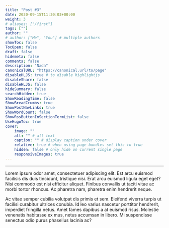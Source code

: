 ```yaml
---
title: "Post #3"
date: 2020-09-15T11:30:03+00:00
weight: 3
# aliases: ["/first"]
tags: [""]
author: ""
# author: ["Me", "You"] # multiple authors
showToc: false
TocOpen: false
draft: false
hidemeta: false
comments: false
description: "Nada"
canonicalURL: "https://canonical.url/to/page"
disableHLJS: true # to disable highlightjs
disableShare: false
disableHLJS: false
hideSummary: false
searchHidden: true
ShowReadingTime: false
ShowBreadCrumbs: true
ShowPostNavLinks: true
ShowWordCount: false
ShowRssButtonInSectionTermList: false
UseHugoToc: true
cover:
    image: ""
    alt: "" # alt text
    caption: "" # display caption under cover
    relative: true # when using page bundles set this to true
    hidden: false # only hide on current single page
    responsiveImages: true
---
```

---
Lorem ipsum odor amet, consectetuer adipiscing elit. Est arcu euismod facilisis dis duis tincidunt, tristique nisi. Erat arcu euismod ligula eget eget? Nisi commodo est nisi efficitur aliquet. Finibus convallis ut taciti vitae ac morbi tortor rhoncus. Ac pharetra nam, pharetra enim hendrerit neque.

Ac vitae semper cubilia volutpat dis primis et sem. Eleifend viverra turpis ut facilisi curabitur ultrices conubia. Id leo varius nascetur porttitor hendrerit, imperdiet fringilla netus. Amet fames dapibus a at euismod risus. Molestie venenatis habitasse ex mus, netus accumsan in libero. Mi suspendisse senectus odio purus phasellus lacinia ac?


